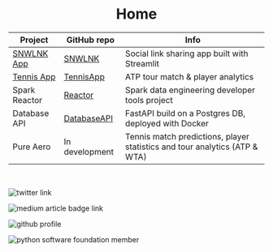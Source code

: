 <h1 align="center"><b> Home </b></h1>

|**Project** | **GitHub repo** | **Info**
|--|--|--
| [SNWLNK App](https://dnyfzr.github.io/SNWLNK/) | [SNWLNK](https://github.com/DNYFZR/SNWLNK) |  Social link sharing app built with Streamlit
| [Tennis App](https://tennis.streamlit.app/)| [TennisApp](https://github.com/DNYFZR/TennisApp) | ATP tour match & player analytics
| Spark Reactor | [Reactor](https://github.com/DNYFZR/reactor) | Spark data engineering developer tools project
| Database API | [DatabaseAPI](https://github.com/DNYFZR/DatabaseAPI) | FastAPI build on a Postgres DB, deployed with Docker
| Pure Aero | In development | Tennis match predictions, player statistics and tour analytics (ATP & WTA)

<br>

<!--- Social badges --->
<p align="center">
  
  <img
    src="https://img.shields.io/badge/Twitter-Posts-blue?style=flat-squate&logo=twitter" href="https://twitter.com/DNYFZR"
    alt="twitter link"
    > &ensp;
  
  <img
    src="https://img.shields.io/badge/Medium-Articles-blue?style=flat-squate&logo=medium" href="https://medium.com/@DNYFZR"
    alt="medium article badge link"
    > &ensp;
  
  <img
    src="https://img.shields.io/badge/GitHub-Profile-blue?style=flat-squate&logo=github"
    href="https://www.github.com/DNYFZR"
    alt="github profile"
    > &ensp;

  <img
    src="https://img.shields.io/badge/PSF-Member-blue?style=flat-squate&logo=python"
    href="https://www.python.org/psf"
    alt="python software foundation member"
    > &ensp;

</p>

